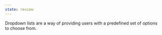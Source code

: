 ```yaml
---
state: review
---
```


Dropdown lists are a way of providing users with a predefined set of options to choose from. 